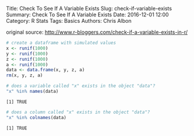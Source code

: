 Title: Check To See If A Variable Exists
Slug: check-if-variable-exists
Summary: Check To See If A Variable Exists
Date: 2016-12-01 12:00
Category: R Stats
Tags: Basics
Authors: Chris Albon


original source: http://www.r-bloggers.com/check-if-a-variable-exists-in-r/


```R
# create a dataframe with simulated values
x <- runif(1000)
y <- runif(1000)
z <- runif(1000)
a <- runif(1000)
data <- data.frame(x, y, z, a)
rm(x, y, z, a)
```


```R
# does a variable called "x" exists in the object "data"?
"x" %in% names(data)
```




    [1] TRUE




```R
# does a column called "x" exists in the object "data"?
"x" %in% colnames(data)
```




    [1] TRUE
